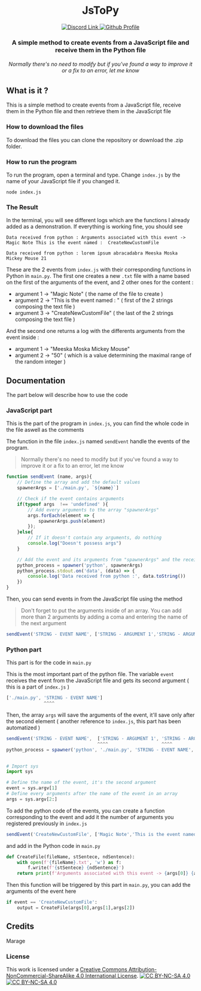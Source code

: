 <h1 align="center"> JsToPy </h2>
<p align="center">
    <a href="https://discord.gg/8T2Ba2V2hj">
        <img src="https://img.shields.io/badge/DISCORD-Link-5662f6.svg?style=for-the-badge&logo=discord" alt="Discord Link">
    </a>
    <a href="#">
      <img src="https://img.shields.io/badge/GITHUB-Marage Dev-blue?style=for-the-badge&logo=github" alt="Github Profile">
    </a>
</p>
<h3 align="center">A simple method to create events from a JavaScript file and receive them in the Python file</h3>
<h6 align="center">  Normally there's no need to modify but if you've found a way to improve it or a fix to an error, let me know </h6>



## What is it ?
This is a simple method to create events from a JavaScript file, receive them in the Python file and then retrieve them in the JavaScript file
### How to download the files
To download the files you can clone the repository or download the .zip folder.
### How to run the program
  To run the program, open a terminal and type. Change `index.js` by the name of your JavaScript file if you changed it.
 ```
 node index.js
 ```
### The Result
In the terminal, you will see different logs which are the functions I already added as a demonstration. If everything is working fine, you should see
```
Data received from python : Arguments associated with this event -> Magic Note This is the event named :  CreateNewCustomFile

Data received from python : lorem ipsum abracadabra Meeska Moska Mickey Mouse 21
```
 These are the 2 events from `index.js` with their corresponding functions in Python in `main.py`. The first one creates a new `.txt` file with a name based on the first of the arguments of the event, and 2 other ones for the content : 
- argument 1 -> "Magic Note" ( the name of the file to create )
- argument 2 -> "This is the event named : " ( first of the 2 strings composing the text file )
- argument 3 -> "CreateNewCustomFile" ( the last of the 2 strings composing the text file )

And the second one returns a log with the differents arguments from the event inside : 
- argument 1 -> "Meeska Moska Mickey Mouse"
- argument 2 -> "50" ( which is a value determining the maximal range of the random integer )

## Documentation
The part below will describe how to use the code

### JavaScript part
This is the part of the program in `index.js`, you can find the whole code in the file aswell as the comments

The function in the file `index.js` named `sendEvent` handle the events of the program.
> Normally there's no need to modify but if you've found a way to improve it or a fix to an error, let me know
```js
function sendEvent (name, args){
    // Define the array and add the default values
    spawnerArgs = ['./main.py', `${name}`]

    // Check if the event contains arguments
    if(typeof args  !== 'undefined' ){
        // Add every arguments to the array "spawnerArgs"
        args.forEach(element => {
            spawnerArgs.push(element)
        });
    }else{
        // If it doesn't contain any arguments, do nothing
        console.log("Doesn't possess args")
    }

    // Add the event and its arguments from "spawnerArgs" and the receive part
    python_process = spawner('python', spawnerArgs)
    python_process.stdout.on('data', (data) => {
        console.log('Data received from python :', data.toString())
    })
}
```

Then, you can send events in from the JavaScript file using the method
> Don't forget to put the arguments inside of an array. You can add more than 2 arguments by adding a coma and entering the name of the next argument
```js
sendEvent('STRING - EVENT NAME', ['STRING - ARGUMENT 1','STRING - ARGUMENT 2'])
```

### Python part
This part is for the code in `main.py`

This is the most important part of the python file. The variable `event` receives the event from the JavaScript file and gets its second argument ( this is a part of `index.js` )
```js
['./main.py', 'STRING - EVENT NAME']
              ^^^^
```
Then, the array `args` will save the arguments of the event, it'll save only after the second element ( another reference to `index.js`, this part has been automatized )
```js
sendEvent('STRING - EVENT NAME',  ['STRING - ARGUMENT 1', 'STRING - ARGUMENT 2'])
                                  ^^^^                    ^^^^
python_process = spawner('python', './main.py', 'STRING - EVENT NAME',  [ 'STRING - ARGUMENT 1',  'STRING - ARGUMENT 2'])
                                                                          ^^^^                    ^^^^
```
```py
# Import sys
import sys

# Define the name of the event, it's the second argument
event = sys.argv[1]
# Define every arguments after the name of the event in an array
args = sys.argv[2:]
```

To add the python code of the events, you can create a function corresponding to the event and add it the number of arguments you registered previously in `index.js`
```js
sendEvent('CreateNewCustomFile', ['Magic Note','This is the event named : ','CreateNewCustomFile'])
```
and add in the Python code in `main.py`
```py
def CreateFile(fileName, stSentece, ndSentence):
    with open(f'{fileName}.txt', 'w') as f:
        f.write(f'{stSentece} {ndSentence}')
    return print(f'Arguments associated with this event -> {args[0]} {args[1]} {args[2]}') 
```
Then this function will be triggered by this part in `main.py`, you can add the arguments of the event here
```py
if event == 'CreateNewCustomFile':
    output = CreateFile(args[0],args[1],args[2])
```

## Credits
Marage

### License
This work is licensed under a [Creative Commons Attribution-NonCommercial-ShareAlike 4.0
International License][cc-by-nc-sa].
[![CC BY-NC-SA 4.0][cc-by-nc-sa-shield]][cc-by-nc-sa]
[![CC BY-NC-SA 4.0][cc-by-nc-sa-image]][cc-by-nc-sa]

[cc-by-nc-sa]: http://creativecommons.org/licenses/by-nc-sa/4.0/
[cc-by-nc-sa-image]: https://licensebuttons.net/l/by-nc-sa/4.0/88x31.png
[cc-by-nc-sa-shield]: https://img.shields.io/badge/License-CC%20BY--NC--SA%204.0-lightgrey.svg
